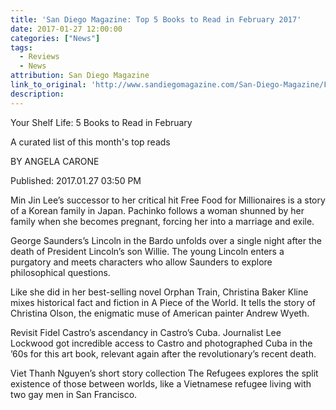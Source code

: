 ```yaml
---
title: 'San Diego Magazine: Top 5 Books to Read in February 2017'
date: 2017-01-27 12:00:00
categories: ["News"]
tags:
  - Reviews
  - News
attribution: San Diego Magazine
link_to_original: 'http://www.sandiegomagazine.com/San-Diego-Magazine/February-2017/Your-Shelf-Life-5-Books-to-Read-in-February/'
description:
---
```



Your Shelf Life: 5 Books to Read in February

A curated list of this month's top reads

BY ANGELA CARONE

Published: 2017.01.27 03:50 PM

Min Jin Lee’s successor to her critical hit Free Food for Millionaires is a story of a Korean family in Japan. Pachinko follows a woman shunned by her family when she becomes pregnant, forcing her into a marriage and exile.

George Saunders’s Lincoln in the Bardo unfolds over a single night after the death of President Lincoln’s son Willie. The young Lincoln enters a purgatory and meets characters who allow Saunders to explore philosophical questions.

Like she did in her best-selling novel Orphan Train, Christina Baker Kline mixes historical fact and fiction in A Piece of the World. It tells the story of Christina Olson, the enigmatic muse of American painter Andrew Wyeth.

Revisit Fidel Castro’s ascendancy in Castro’s Cuba. Journalist Lee Lockwood got incredible access to Castro and photographed Cuba in the ’60s for this art book, relevant again after the revolutionary’s recent death.

Viet Thanh Nguyen’s short story collection The Refugees explores the split existence of those between worlds, like a Vietnamese refugee living with two gay men in San Francisco.